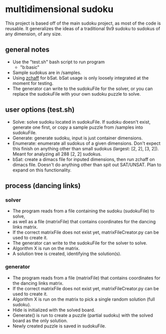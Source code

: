 # multidimensional sudoku

This project is based off of the main sudoku project, as most of the code is reusable. It generalizes the ideas of a traditional 9x9 sudoku to sudokus of any dimension, of any size.

## general notes

* Use the "test.sh" bash script to run program
  * "b:basic"
* Sample sudokus are in /samples.
* Using [zchaff](https://www.princeton.edu/~chaff/zchaff.html#:~:text=zChaff%20is%20an%20implementation%20of,variables%20and%2010%20million%20clauses.) for bSat. bSat usage is only loosely integrated at the moment for testing.
* The generator can write to the sudokuFile for the solver, or you can replace the sudokuFile with your own sudoku puzzle to solve.

## user options (test.sh)

* Solve: solve sudoku located in sudokuFile. If sudoku doesn't exist, generate one first, or copy a sample puzzle from /samples into sudokuFile.
* Generate: generate sudoku, input is just container dimensions.
* Enumerate: enumerate all sudokus of a given dimensions. Don't expect this finish on anything other than small sudokus (largest: [2, 2], [3, 2]). Meant for analyzing all 288 [2, 2] sudokus.
* bSat: create a dimacs file for inputed dimensions, then run zchaff on dimacs file. Doesn't do anything other than spit out SAT/UNSAT. Plan to expand on this functionality.

## process (dancing links)

### solver

* The program reads from a file containing the sudoku (sudokuFile) to solve,
* as well as a file (matrixFile) that contains coordinates for the dancing links matrix.
* If the correct matrixFile does not exist yet, matrixFileCreator.py can be used to create it.
* The generator can write to the sudokuFile for the solver to solve.
* Algorithm X is run on the matrix.
* A solution tree is created, identifying the solution(s).

### generator

* The program reads from a file (matrixFile) that contains coordinates for the dancing links matrix.
* If the correct matrixFile does not exist yet, matrixFileCreator.py can be used to create it.
* Algorithm X is run on the matrix to pick a single random solution (full sudoku).
* Hide is initialized with the solved board.
* Generate() is run to create a puzzle (partial sudoku) with the solved board as the only solution.
* Newly created puzzle is saved in sudokuFile.

